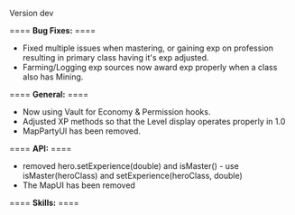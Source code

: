 Version dev

==== **Bug Fixes:** ====

* Fixed multiple issues when mastering, or gaining exp on profession resulting in primary class having it's exp adjusted.
* Farming/Logging exp sources now award exp properly when a class also has Mining.

==== **General:** ====

* Now using Vault for Economy & Permission hooks.
* Adjusted XP methods so that the Level display operates properly in 1.0
* MapPartyUI has been removed.

==== **API:** ====

* removed hero.setExperience(double) and isMaster() - use isMaster(heroClass) and setExperience(heroClass, double)
* The MapUI has been removed

==== **Skills:** ====
